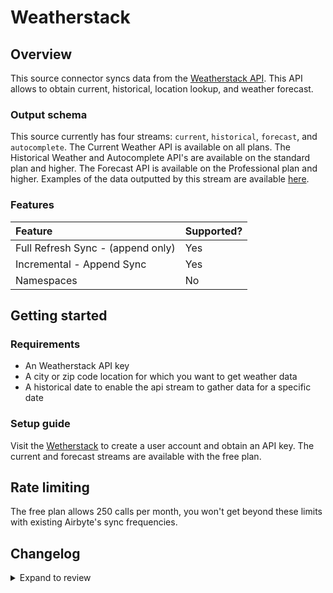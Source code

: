 # Weatherstack

## Overview

This source connector syncs data from the [Weatherstack API](http://api.weatherstack.com/). This API allows to obtain current, historical, location lookup, and weather forecast.

### Output schema

This source currently has four streams: `current`, `historical`, `forecast`, and `autocomplete`. The Current Weather API is available on all plans. The Historical Weather and Autocomplete API's are available on the standard plan and higher. The Forecast API is available on the Professional plan and higher. Examples of the data outputted by this stream are available [here](https://weatherstack.com/documentation).

### Features

| Feature                           | Supported? |
| :-------------------------------- | :--------- |
| Full Refresh Sync - (append only) | Yes        |
| Incremental - Append Sync         | Yes        |
| Namespaces                        | No         |

## Getting started

### Requirements

- An Weatherstack API key
- A city or zip code location for which you want to get weather data
- A historical date to enable the api stream to gather data for a specific date

### Setup guide

Visit the [Wetherstack](https://weatherstack.com/) to create a user account and obtain an API key. The current and forecast streams are available with the free plan.

## Rate limiting

The free plan allows 250 calls per month, you won't get beyond these limits with existing Airbyte's sync frequencies.

## Changelog

<details>
  <summary>Expand to review</summary>

| Version | Date       | Pull Request                                             | Subject         |
| :------ | :--------- | :------------------------------------------------------- | :-------------- |
| 1.1.0 | 2024-08-12 | [43940](https://github.com/airbytehq/airbyte/pull/43940) | Refactor connector to manifest-only format |
| 1.0.2 | 2024-08-12 | [43892](https://github.com/airbytehq/airbyte/pull/43892) | Update dependencies |
| 1.0.1 | 2024-08-10 | [43615](https://github.com/airbytehq/airbyte/pull/43615) | Update dependencies |
| 1.0.0 | 2024-08-04 | [43298](https://github.com/airbytehq/airbyte/pull/43298) | Migrate to LowCode |
| 0.1.12 | 2024-08-03 | [43177](https://github.com/airbytehq/airbyte/pull/43177) | Update dependencies |
| 0.1.11 | 2024-07-27 | [42672](https://github.com/airbytehq/airbyte/pull/42672) | Update dependencies |
| 0.1.10 | 2024-07-20 | [42280](https://github.com/airbytehq/airbyte/pull/42280) | Update dependencies |
| 0.1.9 | 2024-07-13 | [41887](https://github.com/airbytehq/airbyte/pull/41887) | Update dependencies |
| 0.1.8 | 2024-07-10 | [41566](https://github.com/airbytehq/airbyte/pull/41566) | Update dependencies |
| 0.1.7 | 2024-07-09 | [41241](https://github.com/airbytehq/airbyte/pull/41241) | Update dependencies |
| 0.1.6 | 2024-07-06 | [40876](https://github.com/airbytehq/airbyte/pull/40876) | Update dependencies |
| 0.1.5 | 2024-06-26 | [40549](https://github.com/airbytehq/airbyte/pull/40549) | Migrate off deprecated auth package |
| 0.1.4 | 2024-06-25 | [40414](https://github.com/airbytehq/airbyte/pull/40414) | Update dependencies |
| 0.1.3 | 2024-06-22 | [40086](https://github.com/airbytehq/airbyte/pull/40086) | Update dependencies |
| 0.1.2 | 2024-06-06 | [39190](https://github.com/airbytehq/airbyte/pull/39190) | [autopull] Upgrade base image to v1.2.2 |
| 0.1.1 | 2024-05-20 | [38438](https://github.com/airbytehq/airbyte/pull/38438) | [autopull] base image + poetry + up_to_date |
| 0.1.0 | 2022-09-08 | [16473](https://github.com/airbytehq/airbyte/pull/16473) | Initial release |

</details>
